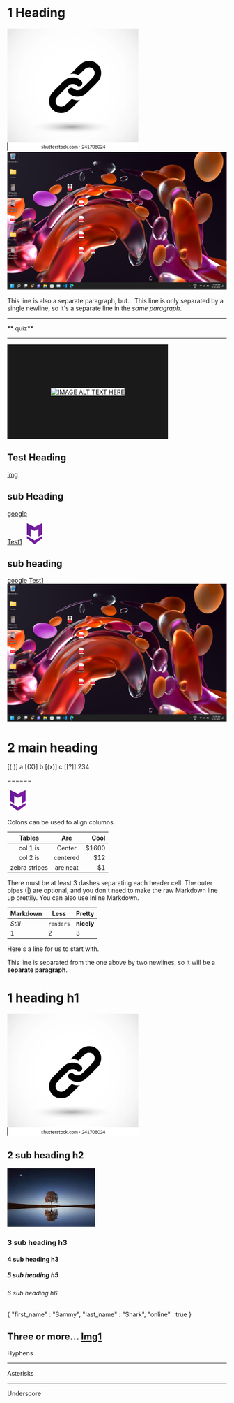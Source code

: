 # 1 Heading 


![google](/images/2.webp)
![ google](/images/Screenshot1.png) 
<!-- data-transpose data-type="none" -->

This line is also a separate paragraph, but...
This line is only separated by a single newline, so it's a separate line in the *same paragraph*. <hr>
** quiz**
<hr>
<a href="http://www.youtube.com/watch?feature=player_embedded&v=YOUTUBE_VIDEO_ID_HERE
" target="_blank"><img src="http://img.youtube.com/vi/YOUTUBE_VIDEO_ID_HERE/0.jpg" 
alt="IMAGE ALT TEXT HERE" width="200" height="180" border="100" /></a>


## Test Heading
[img](/images/Screenshot1.png)
## sub Heading

 [google](google.com)

 
 [Test1](#2-main-heading)
 ![ google](https://github.com/adam-p/markdown-here/raw/master/src/common/images/icon48.png "cbr") 

## sub heading

 [google](google.com)
 [Test1](link)
 ![ google](/images/Screenshot1.png) 
# 2 main heading

[( )] a
[(X)] b
[(x)] c
[[?]] 234


======


 ![alt text](https://github.com/adam-p/markdown-here/raw/master/src/common/images/icon48.png "Logo Title Text 1")

Colons can be used to align columns.

| Tables        | Are           | Cool  |
| :-----------: |:-------------:| -----:|
| col 1 is      | Center        | $1600 |
| col 2 is      | centered      |   $12 |
| zebra stripes | are neat      |    $1 |

There must be at least 3 dashes separating each header cell.
The outer pipes (|) are optional, and you don't need to make the 
raw Markdown line up prettily. You can also use inline Markdown.

Markdown | Less | Pretty
--- | --- | ---
*Still* | `renders` | **nicely**
1 | 2 | 3


Here's a line for us to start with.

This line is separated from the one above by two newlines, so it will be a **separate paragraph**.


# 1 heading  h1
 ![ IMG1](/images/2.webp) 
## 2 sub heading  h2

![IMG3](/images/3.jpg)
### 3 sub heading h3
#### 4 sub heading h3
##### 5 sub heading h5
###### 6 sub heading h6


{
  "first_name" :  "Sammy",
  "last_name"  :  "Shark",
  "online"     :  true
}

Three or more...
[Img1](/images/Screenshot1.png)
---

Hyphens

***

Asterisks


___

Underscore

